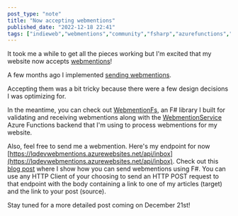 ```yaml
---
post_type: "note" 
title: "Now accepting webmentions"
published_date: "2022-12-18 22:41"
tags: ["indieweb","webmentions","community","fsharp","azurefunctions","azure"]
---
```


It took me a while to get all the pieces working but I'm excited that my website now accepts [webmentions](https://www.w3.org/TR/webmention/)!

A few months ago I implemented [sending webmentions](/feed/webmentions-partially-implemented).

Accepting them was a bit tricky because there were a few design decisions I was optimizing for.

In the meantime, you can check out [WebmentionFs](https://github.com/lqdev/WebmentionFs), an F# library I built for validating and receiving webmentions along with the [WebmentionService](https://github.com/lqdev/WebmentionService) Azure Functions backend that I'm using to process webmentions for my website.   

Also, feel free to send me a webmention. Here's my endpoint for now [https://lqdevwebmentions.azurewebsites.net/api/inbox](https://lqdevwebmentions.azurewebsites.net/api/inbox). Check out this [blog post](/posts/sending-webmentions-fsharp-fsadvent/) where I show how you can send webmentions using F#. You can use any HTTP Client of your choosing to send an HTTP POST request to that endpoint with the body containing a link to one of my articles (target) and the link to your post (source). 

Stay tuned for a more detailed post coming on December 21st!